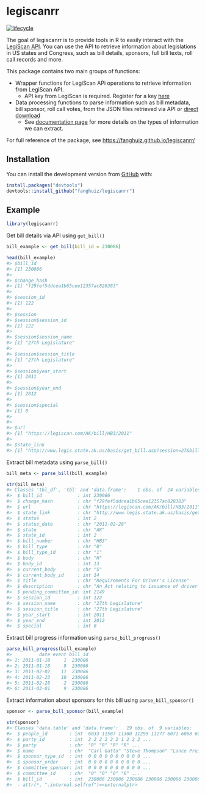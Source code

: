 
<!-- README.md is generated from README.Rmd. Please edit that file -->

# legiscanrr

<!-- badges: start -->

[![lifecycle](https://img.shields.io/badge/lifecycle-experimental-orange.svg)](https://www.tidyverse.org/lifecycle/#experimental)
<!-- badges: end -->

The goal of legiscanrr is to provide tools in R to easily interact with
the [LegiScan API](https://legiscan.com/legiscan). You can use the API
to retrieve information about legislations in US states and Congress,
such as bill details, sponsors, full bill texts, roll call records and
more.

This package contains two main groups of functions:

  - Wrapper functions for LegiScan APi operations to retrieve
    information from LegiScan API.
      - API key from LegiScan is required. Register for a key
        [here](https://legiscan.com/legiscan)
  - Data processing functions to parse information such as bill
    metadata, bill sponsor, roll call votes, from the JSON files
    retrieved via API or [direct
    download](https://legiscan.com/datasets)
      - See [documentation page](articles/parse-json.html) for more
        details on the types of information we can extract.
        
For full reference of the package, see https://fanghuiz.github.io/legiscanrr/        

## Installation

You can install the development version from
[GitHub](https://github.com/) with:

``` r
install.packages("devtools")
devtools::install_github("fanghuiz/legiscanrr")
```

## Example

``` r
library(legiscanrr)
```

Get bill details via API using `get_bill()`

``` r
bill_example <- get_bill(bill_id = 230086)

head(bill_example)
#> $bill_id
#> [1] 230086
#> 
#> $change_hash
#> [1] "f29fef5ddcea1b65cee12357ac828383"
#> 
#> $session_id
#> [1] 122
#> 
#> $session
#> $session$session_id
#> [1] 122
#> 
#> $session$session_name
#> [1] "27th Legislature"
#> 
#> $session$session_title
#> [1] "27th Legislature"
#> 
#> $session$year_start
#> [1] 2011
#> 
#> $session$year_end
#> [1] 2012
#> 
#> $session$special
#> [1] 0
#> 
#> 
#> $url
#> [1] "https://legiscan.com/AK/bill/HB3/2011"
#> 
#> $state_link
#> [1] "http://www.legis.state.ak.us/basis/get_bill.asp?session=27&bill=HB3"
```

Extract bill metadata using `parse_bill()`

``` r
bill_meta <- parse_bill(bill_example)

str(bill_meta)
#> Classes 'tbl_df', 'tbl' and 'data.frame':    1 obs. of  24 variables:
#>  $ bill_id             : int 230086
#>  $ change_hash         : chr "f29fef5ddcea1b65cee12357ac828383"
#>  $ url                 : chr "https://legiscan.com/AK/bill/HB3/2011"
#>  $ state_link          : chr "http://www.legis.state.ak.us/basis/get_bill.asp?session=27&bill=HB3"
#>  $ status              : int 2
#>  $ status_date         : chr "2011-02-28"
#>  $ state               : chr "AK"
#>  $ state_id            : int 2
#>  $ bill_number         : chr "HB3"
#>  $ bill_type           : chr "B"
#>  $ bill_type_id        : chr "1"
#>  $ body                : chr "H"
#>  $ body_id             : int 13
#>  $ current_body        : chr "S"
#>  $ current_body_id     : int 14
#>  $ title               : chr "Requirements For Driver's License"
#>  $ description         : chr "An Act relating to issuance of driver's licenses."
#>  $ pending_committee_id: int 2149
#>  $ session_id          : int 122
#>  $ session_name        : chr "27th Legislature"
#>  $ session_title       : chr "27th Legislature"
#>  $ year_start          : int 2011
#>  $ year_end            : int 2012
#>  $ special             : int 0
```

Extract bill progress information using `parse_bill_progress()`

``` r
parse_bill_progress(bill_example)
#>          date event bill_id
#> 1: 2011-01-18     1  230086
#> 2: 2011-01-18     9  230086
#> 3: 2011-02-02    11  230086
#> 4: 2011-02-23    10  230086
#> 5: 2011-02-28     2  230086
#> 6: 2011-03-01     9  230086
```

Extract information about sponsors for this bill using
`parse_bill_sponsor()`

``` r
sponsor <- parse_bill_sponsor(bill_example)

str(sponsor)
#> Classes 'data.table' and 'data.frame':   19 obs. of  9 variables:
#>  $ people_id        : int  6033 11587 11300 11299 11277 6071 6068 6067 6064 6063 ...
#>  $ party_id         : int  2 2 2 2 2 2 1 2 2 2 ...
#>  $ party            : chr  "R" "R" "R" "R" ...
#>  $ name             : chr  "Carl Gatto" "Steve Thompson" "Lance Pruitt" "Eric Feige" ...
#>  $ sponsor_type_id  : int  0 0 0 0 0 0 0 0 0 0 ...
#>  $ sponsor_order    : int  0 0 0 0 0 0 0 0 0 0 ...
#>  $ committee_sponsor: int  0 0 0 0 0 0 0 0 0 0 ...
#>  $ committee_id     : chr  "0" "0" "0" "0" ...
#>  $ bill_id          : int  230086 230086 230086 230086 230086 230086 230086 230086 230086 230086 ...
#>  - attr(*, ".internal.selfref")=<externalptr>
```
